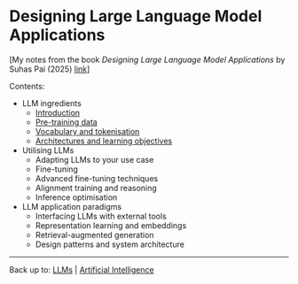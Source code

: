 # Designing Large Language Model Applications

\[My notes from the book *Designing Large Language Model Applications* by Suhas Pai (2025) [link](https://www.oreilly.com/library/view/designing-large-language/9781098150495/)\]

Contents:
- LLM ingredients
  - [Introduction](introduction.md)
  - [Pre-training data](pre-training-data.md)
  - [Vocabulary and tokenisation](vocabulary-and-tokenisation.md)
  - [Architectures and learning objectives](architectures-and-learning-objectives.md)
- Utilising LLMs
  - Adapting LLMs to your use case
  - Fine-tuning
  - Advanced fine-tuning techniques
  - Alignment training and reasoning
  - Inference optimisation 
- LLM application paradigms
  - Interfacing LLMs with external tools
  - Representation learning and embeddings
  - Retrieval-augmented generation
  - Design patterns and system architecture

----

Back up to: [LLMs](../index.md) | [Artificial Intelligence](../../index.md)
